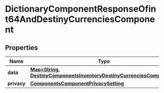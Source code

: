 
# DictionaryComponentResponseOfint64AndDestinyCurrenciesComponent

## Properties
Name | Type | Description | Notes
------------ | ------------- | ------------- | -------------
**data** | [**Map&lt;String, DestinyComponentsInventoryDestinyCurrenciesComponent&gt;**](DestinyComponentsInventoryDestinyCurrenciesComponent.md) |  |  [optional]
**privacy** | [**ComponentsComponentPrivacySetting**](ComponentsComponentPrivacySetting.md) |  |  [optional]



